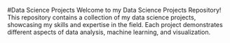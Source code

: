 #Data Science Projects
Welcome to my Data Science Projects Repository! This repository contains a collection of my data science projects, showcasing my skills and expertise in the field. Each project demonstrates different aspects of data analysis, machine learning, and visualization.
